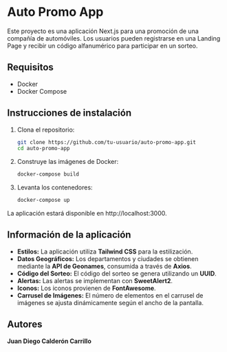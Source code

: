 # Auto Promo App

Este proyecto es una aplicación Next.js para una promoción de una compañía de automóviles. Los usuarios pueden registrarse en una Landing Page y recibir un código alfanumérico para participar en un sorteo.

## Requisitos

- Docker
- Docker Compose

## Instrucciones de instalación

1. Clona el repositorio:
   ```bash
   git clone https://github.com/tu-usuario/auto-promo-app.git
   cd auto-promo-app

2. Construye las imágenes de Docker:
    
    ```bash
    docker-compose build

3. Levanta los contenedores:

    ```bash
    docker-compose up

La aplicación estará disponible en http://localhost:3000.

## Información de la aplicación

- **Estilos:** La aplicación utiliza **Tailwind CSS** para la estilización.
- **Datos Geográficos:** Los departamentos y ciudades se obtienen mediante la **API de Geonames**, consumida a través de **Axios**.
- **Código del Sorteo:** El código del sorteo se genera utilizando un **UUID**.
- **Alertas:** Las alertas se implementan con **SweetAlert2**.
- **Iconos:** Los iconos provienen de **FontAwesome**.
- **Carrusel de Imágenes:** El número de elementos en el carrusel de imágenes se ajusta dinámicamente según el ancho de la pantalla.

## Autores

**Juan Diego Calderón Carrillo**